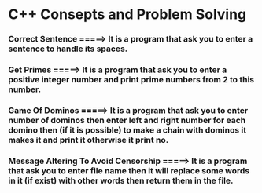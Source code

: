 # C++ Consepts and Problem Solving
### Correct Sentence =====> It is a program that ask you to enter a sentence to handle its spaces.
### Get Primes =====> It is a program that ask you to enter a positive integer number and print prime numbers from 2 to this number.
### Game Of Dominos =====> It is a program that ask you to enter number of dominos then enter left and right number for each domino then (if it is possible) to make a chain with dominos it makes it and print it otherwise it print no.
### Message Altering To Avoid Censorship =====> It is a program that ask you to enter file name then it will replace some words in it (if exist) with other words then return them in the file.
